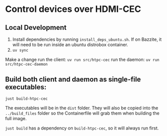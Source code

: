 # Control devices over HDMI-CEC

## Local Development

1. Install dependencies by running `install_deps_ubuntu.sh`. If on Bazzite, it will need to be run inside an ubuntu distrobox container.
2. `uv sync`

Make a change
run the client: `uv run src/htpc-cec`
run the daemon: `uv run src/htpc-cec-daemon`

## Build both client and daemon as single-file executables:

`just build-htpc-cec`

The executables will be in the `dist` folder. They will also be copied into the `../build_files` folder so the Containerfile will grab them when building the full image.

`just build` has a dependency on `build-htpc-cec`, so it will always run first.
